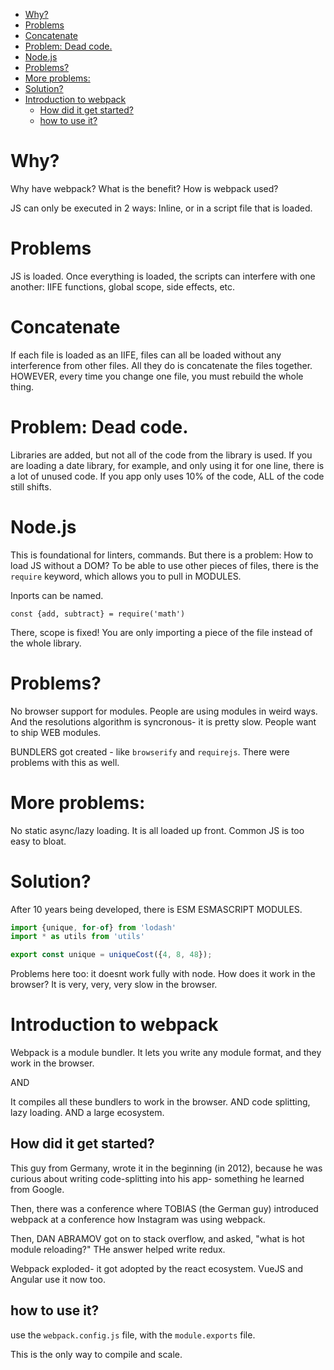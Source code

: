 - [Why?](#why)
- [Problems](#problems)
- [Concatenate](#concatenate)
- [Problem: Dead code.](#problem-dead-code)
- [Node.js](#nodejs)
- [Problems?](#problems-1)
- [More problems:](#more-problems)
- [Solution?](#solution)
- [Introduction to webpack](#introduction-to-webpack)
  - [How did it get started?](#how-did-it-get-started)
  - [how to use it?](#how-to-use-it)


# Why?

Why have webpack? What is the benefit? How is webpack used?

JS can only be executed in 2 ways: Inline, or in a script file that is loaded.

# Problems

JS is loaded. Once everything is loaded, the scripts can interfere with one another: IIFE functions, global scope, side effects, etc.

# Concatenate

If each file is loaded as an IIFE, files can all be loaded without any interference from other files. All they do is concatenate the files together. HOWEVER, every time you change one file, you must rebuild the whole thing.

# Problem: Dead code.

Libraries are added, but not all of the code from the library is used. If you are loading a date library, for example, and only using it for one line, there is a lot of unused code.
If you app only uses 10% of the code, ALL of the code still shifts.

# Node.js

This is foundational for linters, commands. But there is a problem: How to load JS without a DOM?
To be able to use other pieces of files, there is the `require` keyword, which allows you to pull in MODULES.

Inports can be named.

`const {add, subtract} = require('math')`

There, scope is fixed! You are only importing a piece of the file instead of the whole library.

# Problems?

No browser support for modules.
People are using modules in weird ways. And the resolutions algorithm is syncronous- it is pretty slow.
People want to ship WEB modules.

BUNDLERS got created - like `browserify` and `requirejs`.
There were problems with this as well.

# More problems:

No static async/lazy loading. It is all loaded up front. Common JS is too easy to bloat.

# Solution?

After 10 years being developed, there is ESM
ESMASCRIPT MODULES.
```js
import {unique, for-of} from 'lodash'
import * as utils from 'utils'

export const unique = uniqueCost({4, 8, 48});
```


Problems here too: it doesnt work fully with node. How does it work in the browser?
It is very, very, very slow in the browser.

# Introduction to webpack

Webpack is a module bundler. It lets you write any module format, and they work in the browser.

AND

It compiles all these bundlers to work in the browser.
AND
code splitting, lazy loading.
AND
a large ecosystem.

## How did it get started?

This guy from Germany, wrote it in the beginning (in 2012), because he was curious about writing code-splitting into his app- something he learned from Google.

Then, there was a conference where TOBIAS (the German guy) introduced webpack at a conference how Instagram was using webpack.

Then, DAN ABRAMOV got on to stack overflow, and asked, "what is hot module reloading?"
THe answer helped write redux.

Webpack exploded- it got adopted by the react ecosystem.
VueJS and Angular use it now too.

## how to use it?

use the `webpack.config.js` file, with the `module.exports` file.

This is the only way to compile and scale.
